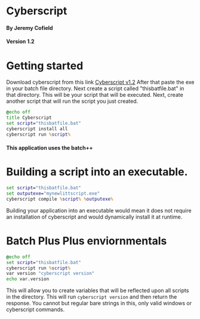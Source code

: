 # Cyberscript 
#### By Jeremy Cofield
#### Version 1.2

# Getting started
Download cyberscript from this link [Cyberscript v1.2](https://youtube.com)
After that paste the exe in your batch file directory. Next create a script called "thisbatfile.bat" in that directory. This will be your script that will be executed. Next, create another script that will run the script you just created.

```bat
@echo off
title Cyberscript
set script="thisbatfile.bat"
cyberscript install all
cyberscript run %script%
```
#### This application uses the batch++

# Building a script into an executable.

```bat
set script="thisbatfile.bat"
set outputexe="mynewlittscript.exe"
cyberscript compile %script% %outputexe%
```
 Building your application into an executable would mean it does not require an installation of cyberscript and would dynamically install it at runtime.
 
 # Batch Plus Plus enviornmentals
 
 ```bat
 @echo off
 set script="thisbatfile.bat"
 cyberscript run %script%
 var version "cyberscript version"
 echo var.version
 ```

This will allow you to create variables that will be reflected upon all scripts in the directory. This will run `cyberscript version` and then return the response. You cannot but regular bare strings in this, only valid windows or cyberscript commands.
